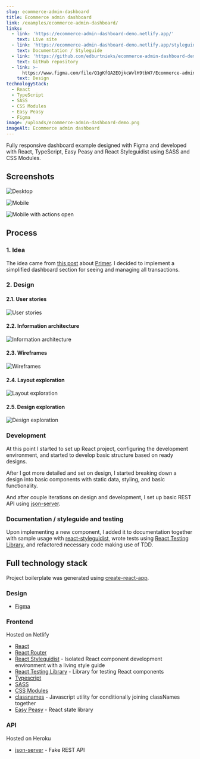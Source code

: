 ```yaml
---
slug: ecommerce-admin-dashboard
title: Ecommerce admin dashboard
link: /examples/ecommerce-admin-dashboard/
links:
  - link: 'https://ecommerce-admin-dashboard-demo.netlify.app/'
    text: Live site
  - link: 'https://ecommerce-admin-dashboard-demo.netlify.app/styleguide'
    text: Documentation / Styleguide
  - link: 'https://github.com/edburtnieks/ecommerce-admin-dashboard-demo'
    text: GitHub repository
  - link: >-
      https://www.figma.com/file/Q1gKfQA2EOjkcWvlH9tbW7/Ecommerce-admin-dashboard?node-id=0%3A1
    text: Design
technologyStack:
  - React
  - TypeScript
  - SASS
  - CSS Modules
  - Easy Peasy
  - Figma
image: /uploads/ecommerce-admin-dashboard-demo.png
imageAlt: Ecommerce admin dashboard
---
```

Fully responsive dashboard example designed with Figma and developed with React, TypeScript, Easy Peasy and React Styleguidist using SASS and CSS Modules.

## Screenshots

<div class="large">

![Desktop](/uploads/ecommerce-admin-dashboard-demo.png)

</div>

<div class="side-by-side">

![Mobile](/uploads/ead-mobile.png)

![Mobile with actions open](/uploads/ead-mobile-actions-open.png)

</div>

## Process

### 1. Idea

The idea came from [this post](https://techcrunch.com/2020/05/11/primer/?guccounter=1) about [Primer](https://primer.io/). I decided to implement a simplified dashboard section for seeing and managing all transactions.

### 2. Design

#### 2.1. User stories

<div class="large themeable">

![User stories](/uploads/ead-user-stories.png)

</div>

#### 2.2. Information architecture

<div class="large themeable">

![Information architecture](/uploads/ead-information-architecture.png)

</div>

#### 2.3. Wireframes

<div class="large">

![Wireframes](/uploads/ead-wireframes.png)

</div>

#### 2.4. Layout exploration

<div class="large">

![Layout exploration](/uploads/ead-layout-exploration.png)

</div>

#### 2.5. Design exploration

<div class="large">

![Design exploration](/uploads/ead-design-exploration.png)

</div>

### Development

At this point I started to set up React project, configuring the development environment, and started to develop basic structure based on ready designs.

After I got more detailed and set on design, I started breaking down a design into basic components with static data, styling, and basic functionality.

And after couple iterations on design and development, I set up basic REST API using [json-server](https://github.com/typicode/json-server).

### Documentation / styleguide and testing

Upon implementing a new component, I added it to documentation together with sample usage with [react-styleguidist](https://react-styleguidist.js.org/), wrote tests using [React Testing Library](https://testing-library.com/docs/react-testing-library/intro), and refactored necessary code making use of TDD.

## Full technology stack

Project boilerplate was generated using [create-react-app](https://create-react-app.dev/).

### Design

* [Figma](https://www.figma.com/)

### Frontend

Hosted on Netlify

* [React](https://reactjs.org/)
* [React Router](https://reacttraining.com/react-router/web/guides/quick-start)
* [React Styleguidist](https://react-styleguidist.js.org/) - Isolated React component development environment with a living style guide
* [React Testing Library](https://testing-library.com/docs/react-testing-library/intro) - Library for testing React components
* [Typescript](https://www.typescriptlang.org/)
* [SASS](https://sass-lang.com/)
* [CSS Modules](https://github.com/css-modules/css-modules)
* [classnames](https://github.com/JedWatson/classnames) - Javascript utility for conditionally joining classNames together
* [Easy Peasy](https://easy-peasy.now.sh/) - React state library

### API

Hosted on Heroku

* [json-server](https://github.com/typicode/json-server) - Fake REST API
